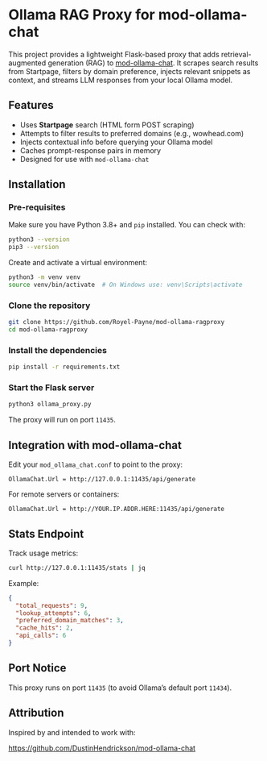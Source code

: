 # Ollama RAG Proxy for mod-ollama-chat

This project provides a lightweight Flask-based proxy that adds retrieval-augmented generation (RAG) to [mod-ollama-chat](https://github.com/DustinHendrickson/mod-ollama-chat). It scrapes search results from Startpage, filters by domain preference, injects relevant snippets as context, and streams LLM responses from your local Ollama model.

## Features

-  Uses **Startpage** search (HTML form POST scraping)
-  Attempts to filter results to preferred domains (e.g., wowhead.com)
-  Injects contextual info before querying your Ollama model
-  Caches prompt-response pairs in memory
-  Designed for use with `mod-ollama-chat`

## Installation

### Pre-requisites

Make sure you have Python 3.8+ and `pip` installed. You can check with:

```bash
python3 --version
pip3 --version
```

Create and activate a virtual environment:

```bash
python3 -m venv venv
source venv/bin/activate  # On Windows use: venv\Scripts\activate
```

### Clone the repository

```bash
git clone https://github.com/Royel-Payne/mod-ollama-ragproxy
cd mod-ollama-ragproxy
```

### Install the dependencies

```bash
pip install -r requirements.txt
```

### Start the Flask server

```bash
python3 ollama_proxy.py
```

The proxy will run on port `11435`.

## Integration with mod-ollama-chat

Edit your `mod_ollama_chat.conf` to point to the proxy:

```
OllamaChat.Url = http://127.0.0.1:11435/api/generate
```

For remote servers or containers:

```
OllamaChat.Url = http://YOUR.IP.ADDR.HERE:11435/api/generate
```

## Stats Endpoint

Track usage metrics:

```bash
curl http://127.0.0.1:11435/stats | jq
```

Example:

```json
{
  "total_requests": 9,
  "lookup_attempts": 6,
  "preferred_domain_matches": 3,
  "cache_hits": 2,
  "api_calls": 6
}
```

## Port Notice

This proxy runs on port `11435` (to avoid Ollama’s default port `11434`).

## Attribution

Inspired by and intended to work with:

https://github.com/DustinHendrickson/mod-ollama-chat
